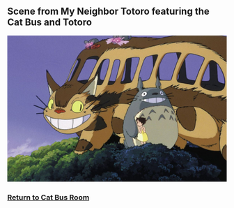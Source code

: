 ## Scene from My Neighbor Totoro featuring the Cat Bus and Totoro
![Totoro and Cat Bus](cat-totoro.jpg)

### [Return to Cat Bus Room]()
